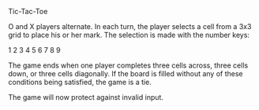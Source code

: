 Tic-Tac-Toe

O and X players alternate. In each turn, the player selects a cell from a 3x3 grid to place his or her mark. The selection is made with the number keys:

1 2 3
4 5 6
7 8 9

The game ends when one player completes three cells across, three cells down, or three cells diagonally. If the board is filled without any of these conditions being satisfied, the game is a tie.

The game will now protect against invalid input.
